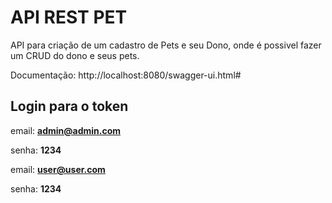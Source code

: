 # API REST PET

API para criação de um cadastro de Pets e seu Dono, onde é possivel fazer um CRUD do dono e seus pets.

Documentação: http://localhost:8080/swagger-ui.html#

## Login para o token
email: **admin@admin.com**

senha: **1234**

email: **user@user.com**

senha: **1234**
